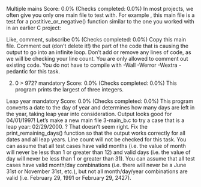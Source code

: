 Multiple mains
Score: 0.0% (Checks completed: 0.0%)
In most projects, we often give you only one main file to test with. For example
, this main file is a test for a postitive_or_negative() function similar
 to the one you worked with in an earlier C project:


Like, comment, subscribe
0% (Checks completed: 0.0%)
Copy this main file. Comment out (don’t delete it!) the part of the code that is causing the output to go into an infinite loop.
Don’t add or remove any lines of code, as we will be checking your line count. You are only allowed to comment out existing code.
You do not have to compile with -Wall -Werror -Wextra -pedantic for this task.



2. 0 > 972?
mandatory
Score: 0.0% (Checks completed: 0.0%)
This program prints the largest of three integers.


 Leap year
mandatory
Score: 0.0% (Checks completed: 0.0%)
This program converts a date to the day of year and determines
 how many days are left in the year, taking leap year into consideration.
Output looks good for 04/01/1997! Let’s make a new main file 3-main_b.c to try a case that is a leap year: 02/29/2000.
? That doesn’t seem right.
Fix the print_remaining_days() function so that the output works correctly for all dates and all leap years.
Line count will not be checked for this task.
You can assume that all test cases have valid months (i.e. the value of month will never be less than 1 or greater than 12) and valid days (i.e. the value of day will never be less than 1 or greater than 31).
You can assume that all test cases have valid month/day combinations (i.e. there will never be a June 31st or November 31st, etc.), but not all month/day/year combinations are valid (i.e. February 29, 1991 or February 29, 2427).

